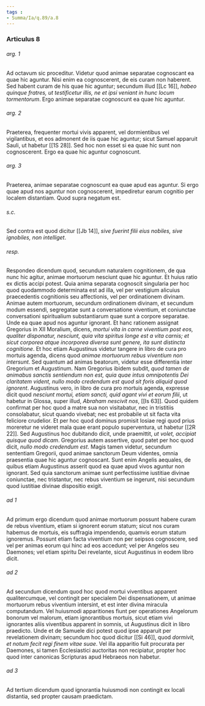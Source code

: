 ```yaml
---
tags : 
- Summa/Ia/q.89/a.8
---
```


### Articulus 8

###### arg. 1
Ad octavum sic proceditur. Videtur quod animae separatae cognoscant ea quae hic aguntur. Nisi enim ea cognoscerent, de eis curam non haberent. Sed habent curam de his quae hic aguntur; secundum illud [[Lc 16]], *habeo quinque fratres, ut testificetur illis, ne et ipsi veniant in hunc locum tormentorum*. Ergo animae separatae cognoscunt ea quae hic aguntur.

###### arg. 2
Praeterea, frequenter mortui vivis apparent, vel dormientibus vel vigilantibus, et eos admonent de iis quae hic aguntur; sicut Samuel apparuit Sauli, ut habetur [[1S 28]]. Sed hoc non esset si ea quae hic sunt non cognoscerent. Ergo ea quae hic aguntur cognoscunt.

###### arg. 3
Praeterea, animae separatae cognoscunt ea quae apud eas aguntur. Si ergo quae apud nos aguntur non cognoscerent, impediretur earum cognitio per localem distantiam. Quod supra negatum est.

###### s.c.
Sed contra est quod dicitur [[Jb 14]], *sive fuerint filii eius nobiles, sive ignobiles, non intelliget*.

###### resp.
Respondeo dicendum quod, secundum naturalem cognitionem, de qua nunc hic agitur, animae mortuorum nesciunt quae hic aguntur. Et huius ratio ex dictis accipi potest. Quia anima separata cognoscit singularia per hoc quod quodammodo determinata est ad illa, vel per vestigium alicuius praecedentis cognitionis seu affectionis, vel per ordinationem divinam. Animae autem mortuorum, secundum ordinationem divinam, et secundum modum essendi, segregatae sunt a conversatione viventium, et coniunctae conversationi spiritualium substantiarum quae sunt a corpore separatae. Unde ea quae apud nos aguntur ignorant. Et hanc rationem assignat Gregorius in XII Moralium, dicens, *mortui vita in carne viventium post eos, qualiter disponatur, nesciunt, quia vita spiritus longe est a vita carnis; et sicut corporea atque incorporea diversa sunt genere, ita sunt distincta cognitione*. Et hoc etiam Augustinus videtur tangere in libro de cura pro mortuis agenda, dicens quod *animae mortuorum rebus viventium non intersunt*. Sed quantum ad animas beatorum, videtur esse differentia inter Gregorium et Augustinum. Nam Gregorius ibidem subdit, *quod tamen de animabus sanctis sentiendum non est, quia quae intus omnipotentis Dei claritatem vident, nullo modo credendum est quod sit foris aliquid quod ignorent*. Augustinus vero, in libro de cura pro mortuis agenda, expresse dicit quod *nesciunt mortui, etiam sancti, quid agant vivi et eorum filii*, ut habetur in Glossa, super illud, *Abraham nescivit nos*, [[Is 63]]. Quod quidem confirmat per hoc quod a matre sua non visitabatur, nec in tristitiis consolabatur, sicut quando vivebat; nec est probabile ut sit facta vita feliciore crudelior. Et per hoc quod dominus promisit Iosiae regi quod prius moreretur ne videret mala quae erant populo superventura, ut habetur [[2R 22]]. Sed Augustinus hoc dubitando dicit, unde praemittit, *ut volet, accipiat quisque quod dicam*. Gregorius autem assertive, quod patet per hoc quod dicit, *nullo modo credendum est*. Magis tamen videtur, secundum sententiam Gregorii, quod animae sanctorum Deum videntes, omnia praesentia quae hic aguntur cognoscant. Sunt enim Angelis aequales, de quibus etiam Augustinus asserit quod ea quae apud vivos aguntur non ignorant. Sed quia sanctorum animae sunt perfectissime iustitiae divinae coniunctae, nec tristantur, nec rebus viventium se ingerunt, nisi secundum quod iustitiae divinae dispositio exigit.

###### ad 1
Ad primum ergo dicendum quod animae mortuorum possunt habere curam de rebus viventium, etiam si ignorent eorum statum; sicut nos curam habemus de mortuis, eis suffragia impendendo, quamvis eorum statum ignoremus. Possunt etiam facta viventium non per seipsos cognoscere, sed vel per animas eorum qui hinc ad eos accedunt; vel per Angelos seu Daemones; vel etiam spiritu Dei revelante, sicut Augustinus in eodem libro dicit.

###### ad 2
Ad secundum dicendum quod hoc quod mortui viventibus apparent qualitercumque, vel contingit per specialem Dei dispensationem, ut animae mortuorum rebus viventium intersint, et est inter divina miracula computandum. Vel huiusmodi apparitiones fiunt per operationes Angelorum bonorum vel malorum, etiam ignorantibus mortuis, sicut etiam vivi ignorantes aliis viventibus apparent in somnis, ut Augustinus dicit in libro praedicto. Unde et de Samuele dici potest quod ipse apparuit per revelationem divinam; secundum hoc quod dicitur [[Si 46]], quod *dormivit, et notum fecit regi finem vitae suae*. Vel illa apparitio fuit procurata per Daemones, si tamen Ecclesiastici auctoritas non recipiatur, propter hoc quod inter canonicas Scripturas apud Hebraeos non habetur.

###### ad 3
Ad tertium dicendum quod ignorantia huiusmodi non contingit ex locali distantia, sed propter causam praedictam.


